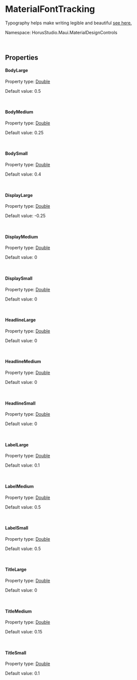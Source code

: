 # MaterialFontTracking

Typography helps make writing legible and beautiful [see here.](https://m3.material.io/styles/typography/type-scale-tokens)

Namespace: HorusStudio.Maui.MaterialDesignControls

<br>

## Properties

#### BodyLarge

Property type: [Double](https://learn.microsoft.com/en-us/dotnet/api/system.double)<br>

Default value: 0.5

<br>

#### BodyMedium

Property type: [Double](https://learn.microsoft.com/en-us/dotnet/api/system.double)<br>

Default value: 0.25

<br>

#### BodySmall

Property type: [Double](https://learn.microsoft.com/en-us/dotnet/api/system.double)<br>

Default value: 0.4

<br>

#### DisplayLarge

Property type: [Double](https://learn.microsoft.com/en-us/dotnet/api/system.double)<br>

Default value: -0.25

<br>

#### DisplayMedium

Property type: [Double](https://learn.microsoft.com/en-us/dotnet/api/system.double)<br>

Default value: 0

<br>

#### DisplaySmall

Property type: [Double](https://learn.microsoft.com/en-us/dotnet/api/system.double)<br>

Default value: 0

<br>

#### HeadlineLarge

Property type: [Double](https://learn.microsoft.com/en-us/dotnet/api/system.double)<br>

Default value: 0

<br>

#### HeadlineMedium

Property type: [Double](https://learn.microsoft.com/en-us/dotnet/api/system.double)<br>

Default value: 0

<br>

#### HeadlineSmall

Property type: [Double](https://learn.microsoft.com/en-us/dotnet/api/system.double)<br>

Default value: 0

<br>

#### LabelLarge

Property type: [Double](https://learn.microsoft.com/en-us/dotnet/api/system.double)<br>

Default value: 0.1

<br>

#### LabelMedium

Property type: [Double](https://learn.microsoft.com/en-us/dotnet/api/system.double)<br>

Default value: 0.5

<br>

#### LabelSmall

Property type: [Double](https://learn.microsoft.com/en-us/dotnet/api/system.double)<br>

Default value: 0.5

<br>

#### TitleLarge

Property type: [Double](https://learn.microsoft.com/en-us/dotnet/api/system.double)<br>

Default value: 0

<br>

#### TitleMedium

Property type: [Double](https://learn.microsoft.com/en-us/dotnet/api/system.double)<br>

Default value: 0.15

<br>

#### TitleSmall

Property type: [Double](https://learn.microsoft.com/en-us/dotnet/api/system.double)<br>

Default value: 0.1

<br>
